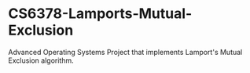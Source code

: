 # CS6378-Lamports-Mutual-Exclusion
Advanced Operating Systems Project that implements Lamport's Mutual Exclusion algorithm.
